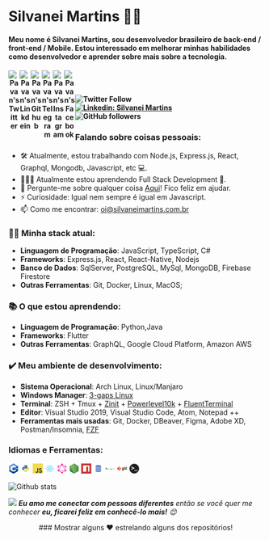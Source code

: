 # Silvanei Martins :man_technologist:

<h4>Meu nome é Silvanei Martins, sou desenvolvedor brasileiro de back-end / front-end / Mobile. Estou interessado em melhorar minhas habilidades como desenvolvedor e aprender sobre mais sobre a tecnologia.<h4> 
<div align="center">
  <a href="https://twitter.com/SilvaneiMartins">
    <img align="left" alt="Pavan's Twitter" width="22px" src="https://cdn.jsdelivr.net/npm/simple-icons@v3/icons/twitter.svg" />
  </a>
  <a href="https://www.linkedin.com/in/silvanei-martins-a5412436">
    <img align="left" alt="Pavan's Linkdein" width="22px" src="https://cdn.jsdelivr.net/npm/simple-icons@v3/icons/linkedin.svg" />
  </a>
  <a href="https://github.com/SilvaneiMartins">
    <img align="left" alt="Pavan's Github" width="22px" src="https://cdn.jsdelivr.net/npm/simple-icons@v3/icons/github.svg" />
  </a>
  <a href="https://t.me/silvaneimartins">
    <img align="left" alt="Pavan's Telegram" width="22px" src="https://cdn.jsdelivr.net/npm/simple-icons@v3/icons/telegram.svg" />
  </a>
  <a href="https://www.instagram.com/silvanei.martinss/?hl=pt-br/">
    <img align="left" alt="Pavan's Instagram" width="22px" src="https://cdn.jsdelivr.net/npm/simple-icons@v3/icons/instagram.svg" />
  </a>
  <a href="https://www.facebook.com/silvanei.martins.31/">
    <img align="left" alt="Pavan's Facebook" width="22px" src="https://cdn.jsdelivr.net/npm/simple-icons@v3/icons/facebook.svg" />
  </a>
</div>

</br>
</br>
 
![Twitter Follow](https://img.shields.io/twitter/follow/SilvaneiMartins?label=Segue-me)  </br>
[![Linkedin: Silvanei Martins](https://img.shields.io/badge/Silvanei-Martins-blue?style=flat-square&logo=Linkedin&logoColor=white&link=https://www.linkedin.com/in/silvanei-martins-a5412436/)](https://www.linkedin.com/in/silvanei-martins-a5412436/) </br>
![GitHub followers](https://img.shields.io/github/followers/SilvaneiMartins?label=Segue-me&style=social)

### Falando sobre coisas pessoais:
- 🛠 Atualmente, estou trabalhando com Node.js, Express.js, React, <br /> Graphql, Mongodb, Javascript, etc 💻.
- 👨🏻‍💻 Atualmente estou aprendendo Full Stack Development 🚀.
- 💬 Pergunte-me sobre qualquer coisa [Aqui](https://github.com/SilvaneiMartins/SilvaneiMartins/issues/2)! Fico feliz em ajudar.
- ⚡ Curiosidade: Igual nem sempre é igual em Javascript.
- 📫 Como me encontrar: oi@silvaneimartins.com.br

### :man_technologist: Minha stack atual:
 - **Linguagem de Programação**: JavaScript, TypeScript, C#
 - **Frameworks**: Express.js, React, React-Native, Nodejs
 - **Banco de Dados**: SqlServer, PostgreSQL, MySql, MongoDB, Firebase Firestore
 - **Outras Ferramentas**: Git, Docker, Linux, MacOS;
 
 ### 📚 O que estou aprendendo: 
 - **Linguagem de Programação**: Python,Java
 - **Frameworks**: Flutter 
 - **Outras Ferramentas**: GraphQL, Google Cloud Platform, Amazon AWS
 
 ### ✔️ Meu ambiente de desenvolvimento:
 - **Sistema Operacional**: Arch Linux, Linux/Manjaro
 - **Windows Manager**: [3-gaps Linux](https://github.com/Airblader/i3)
 - **Terminal**: ZSH + Tmux + [Zinit](https://github.com/zdharma/zinit) + [Powerlevel10k](https://github.com/romkatv/powerlevel10k) + [FluentTerminal](https://github.com/felixse/FluentTerminal)
 - **Editor**: Visual Studio 2019, Visual Studio Code, Atom, Notepad ++ 
 - **Ferramentas mais usadas**: Git, Docker, DBeaver, Figma, Adobe XD, Postman/Insomnia, [FZF](https://github.com/junegunn/fzf)
 
### Idiomas e Ferramentas:

<code><img height="20" src="https://raw.githubusercontent.com/github/explore/80688e429a7d4ef2fca1e82350fe8e3517d3494d/topics/cpp/cpp.png"></code>
<code><img height="20" src="https://raw.githubusercontent.com/github/explore/80688e429a7d4ef2fca1e82350fe8e3517d3494d/topics/python/python.png"></code>
<code><img height="20" src="https://raw.githubusercontent.com/github/explore/80688e429a7d4ef2fca1e82350fe8e3517d3494d/topics/javascript/javascript.png"></code>
<code><img height="20" src="https://raw.githubusercontent.com/github/explore/80688e429a7d4ef2fca1e82350fe8e3517d3494d/topics/react/react.png"></code>
<code><img height="20" src="https://raw.githubusercontent.com/github/explore/80688e429a7d4ef2fca1e82350fe8e3517d3494d/topics/graphql/graphql.png"></code>
<code><img height="20" src="https://raw.githubusercontent.com/github/explore/80688e429a7d4ef2fca1e82350fe8e3517d3494d/topics/nodejs/nodejs.png"></code>
<code><img height="20" src="https://raw.githubusercontent.com/github/explore/80688e429a7d4ef2fca1e82350fe8e3517d3494d/topics/npm/npm.png"></code>
<code><img height="20" src="https://raw.githubusercontent.com/github/explore/80688e429a7d4ef2fca1e82350fe8e3517d3494d/topics/sql/sql.png"></code>
<code><img height="20" src="https://raw.githubusercontent.com/github/explore/80688e429a7d4ef2fca1e82350fe8e3517d3494d/topics/mongodb/mongodb.png"></code>
<code><img height="20" src="https://raw.githubusercontent.com/github/explore/80688e429a7d4ef2fca1e82350fe8e3517d3494d/topics/git/git.png"></code>
<code><img height="20" src="https://raw.githubusercontent.com/github/explore/80688e429a7d4ef2fca1e82350fe8e3517d3494d/topics/terminal/terminal.png"></code>

![Github stats](https://github-readme-stats.vercel.app/api?username=SilvaneiMartins&show_icons=true&hide_border=true)
 
 
<img src="https://media.giphy.com/media/LnQjpWaON8nhr21vNW/giphy.gif" width="60"> <em><b>Eu amo me conectar com pessoas diferentes</b> então se você quer me conhecer <b>eu, ficarei feliz em conhecê-lo mais!</b> 😊</em>

<div align="center">
### Mostrar alguns ❤️ estrelando alguns dos repositórios!
</div>
 

